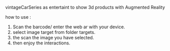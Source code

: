 vintageCarSeries as entertaint to show 3d products with Augmented Reality

how to use :

1. Scan the barcode/ enter the web ar with your device.
2. select image target from folder targets.
3. the scan the image you have selected.
4. then enjoy the interactions.
